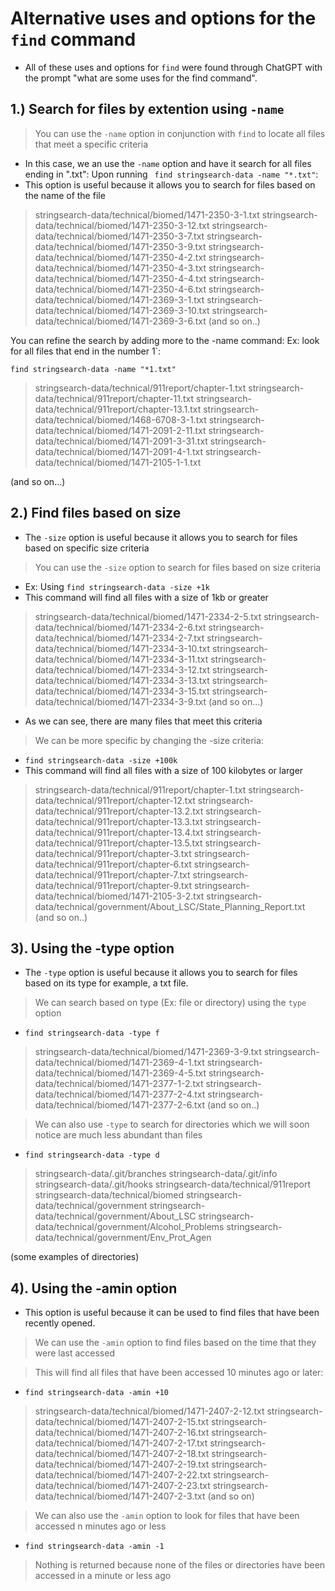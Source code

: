 # Alternative uses and options for the `find` command
* All of these uses and options for `find` were found through ChatGPT with the prompt "what are some uses for the find command". 

## 1.) Search for files by extention using `-name`
> You can use the `-name` option in conjunction with `find` to locate all files that meet a specific criteria 
* In this case, we an use the `-name` option and have it search for all files ending in ".txt":
Upon running ` find stringsearch-data -name "*.txt"`: 
* This option is useful because it allows you to search for files based on the name of the file


> stringsearch-data/technical/biomed/1471-2350-3-1.txt
stringsearch-data/technical/biomed/1471-2350-3-12.txt
stringsearch-data/technical/biomed/1471-2350-3-7.txt
stringsearch-data/technical/biomed/1471-2350-3-9.txt
stringsearch-data/technical/biomed/1471-2350-4-2.txt
stringsearch-data/technical/biomed/1471-2350-4-3.txt
stringsearch-data/technical/biomed/1471-2350-4-4.txt
stringsearch-data/technical/biomed/1471-2350-4-6.txt
stringsearch-data/technical/biomed/1471-2369-3-1.txt
stringsearch-data/technical/biomed/1471-2369-3-10.txt
stringsearch-data/technical/biomed/1471-2369-3-6.txt
(and so on..) 

You can refine the search by adding more to the -name command:
Ex: look for all files that end in the number 1`:

`find stringsearch-data -name "*1.txt"`

> stringsearch-data/technical/911report/chapter-1.txt
stringsearch-data/technical/911report/chapter-11.txt
stringsearch-data/technical/911report/chapter-13.1.txt
stringsearch-data/technical/biomed/1468-6708-3-1.txt
stringsearch-data/technical/biomed/1471-2091-2-11.txt
stringsearch-data/technical/biomed/1471-2091-3-31.txt
stringsearch-data/technical/biomed/1471-2091-4-1.txt
stringsearch-data/technical/biomed/1471-2105-1-1.txt

(and so on...)

## 2.) Find files based on size
* The `-size` option is useful because it allows you to search for files based on specific size criteria
> You can use the `-size` option to search for files based on size criteria 
* Ex: Using `find stringsearch-data -size +1k`
* This command will find all files with a size of 1kb or greater 
> stringsearch-data/technical/biomed/1471-2334-2-5.txt
stringsearch-data/technical/biomed/1471-2334-2-6.txt
stringsearch-data/technical/biomed/1471-2334-2-7.txt
stringsearch-data/technical/biomed/1471-2334-3-10.txt
stringsearch-data/technical/biomed/1471-2334-3-11.txt
stringsearch-data/technical/biomed/1471-2334-3-12.txt
stringsearch-data/technical/biomed/1471-2334-3-13.txt
stringsearch-data/technical/biomed/1471-2334-3-15.txt
stringsearch-data/technical/biomed/1471-2334-3-9.txt
(and so on...)

* As we can see, there are many files that meet this criteria 

>We can be more specific by changing the -size criteria:
* `find stringsearch-data -size +100k` 
* This command will find all files with a size of 100 kilobytes or larger
> stringsearch-data/technical/911report/chapter-1.txt
stringsearch-data/technical/911report/chapter-12.txt
stringsearch-data/technical/911report/chapter-13.2.txt
stringsearch-data/technical/911report/chapter-13.3.txt
stringsearch-data/technical/911report/chapter-13.4.txt
stringsearch-data/technical/911report/chapter-13.5.txt
stringsearch-data/technical/911report/chapter-3.txt
stringsearch-data/technical/911report/chapter-6.txt
stringsearch-data/technical/911report/chapter-7.txt
stringsearch-data/technical/911report/chapter-9.txt
stringsearch-data/technical/biomed/1471-2105-3-2.txt
stringsearch-data/technical/government/About_LSC/State_Planning_Report.txt
(and so on..) 

## 3). Using the -type option 
* The `-type` option is useful because it allows you to search for files based on its type for example, a txt file.
> We can search based on type (Ex: file or directory) using the `type` option 
* `find stringsearch-data -type f` 

> stringsearch-data/technical/biomed/1471-2369-3-9.txt
stringsearch-data/technical/biomed/1471-2369-4-1.txt
stringsearch-data/technical/biomed/1471-2369-4-5.txt
stringsearch-data/technical/biomed/1471-2377-1-2.txt
stringsearch-data/technical/biomed/1471-2377-2-4.txt
stringsearch-data/technical/biomed/1471-2377-2-6.txt
(and so on..)

> We can also use `-type` to search for directories which we will soon notice are much less abundant than files 
* `find stringsearch-data -type d`
> stringsearch-data/.git/branches
stringsearch-data/.git/info
stringsearch-data/.git/hooks
stringsearch-data/technical/911report
stringsearch-data/technical/biomed
stringsearch-data/technical/government
stringsearch-data/technical/government/About_LSC
stringsearch-data/technical/government/Alcohol_Problems
stringsearch-data/technical/government/Env_Prot_Agen

(some examples of directories) 

## 4). Using the -amin option 
* This option is useful because it can be used to find files that have been recently opened.
> We can use the `-amin` option to find files based on the time that they were last accessed

> This will find all files that have been accessed 10 minutes ago or later:
* `find stringsearch-data -amin +10`

> stringsearch-data/technical/biomed/1471-2407-2-12.txt
stringsearch-data/technical/biomed/1471-2407-2-15.txt
stringsearch-data/technical/biomed/1471-2407-2-16.txt
stringsearch-data/technical/biomed/1471-2407-2-17.txt
stringsearch-data/technical/biomed/1471-2407-2-18.txt
stringsearch-data/technical/biomed/1471-2407-2-19.txt
stringsearch-data/technical/biomed/1471-2407-2-22.txt
stringsearch-data/technical/biomed/1471-2407-2-23.txt
stringsearch-data/technical/biomed/1471-2407-2-3.txt
(and so on) 

> We can also use the `-amin` option to look for files that have been accessed n minutes ago or less
* `find stringsearch-data -amin -1` 

> Nothing is returned because none of the files or directories have been accessed in a minute or less ago

